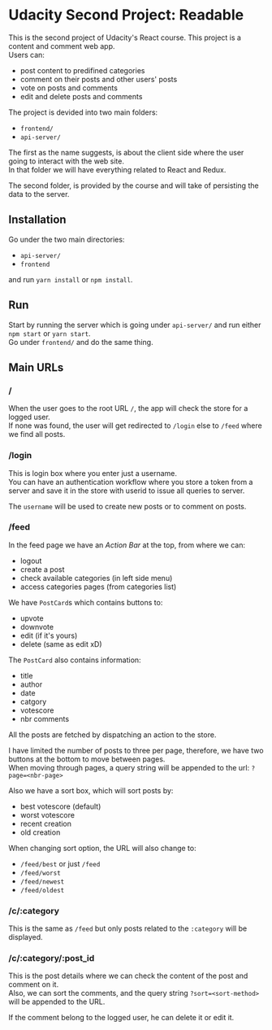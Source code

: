 # Udacity Second Project: Readable

This is the second project of Udacity's React course. This project is a content and comment web app.  
Users can: 

- post content to predifined categories
- comment on their posts and other users' posts
- vote on posts and comments
- edit and delete posts and comments

The project is devided into two main folders:

- `frontend/`
- `api-server/`

The first as the name suggests, is about the client side where the user going to interact with the web site.  
In that folder we will have everything related to React and Redux.

The second folder, is provided by the course and will take of persisting the data to the server.

## Installation

Go under the two main directories:

- `api-server/`
- `frontend`

and run `yarn install` or `npm install`.

## Run

Start by running the server which is going under `api-server/` and run either `npm start` or `yarn start`.  
Go under `frontend/` and do the same thing.


## Main URLs


### /

When the user goes to the root URL `/`, the app will check the store for a logged user.  
If none was found, the user will get redirected to `/login` else to `/feed` where we find all posts.


### /login

This is login box where you enter just a username.  
You can have an authentication workflow where you store a token from a server and save it in the store with userid to issue all queries to server.

The `username` will be used to create new posts or to comment on posts.

### /feed

In the feed page we have an _Action Bar_ at the top, from where we can:

- logout
- create a post
- check available categories (in left side menu)
- access categories pages (from categories list)

We have `PostCard`s which contains buttons to:

- upvote
- downvote
- edit (if it's yours)
- delete (same as edit xD)

The `PostCard` also contains information:

- title
- author
- date
- catgory
- votescore
- nbr comments

All the posts are fetched by dispatching an action to the store.


I have limited the number of posts to three per page, therefore, we have two buttons at the bottom to move between pages.  
When moving through pages, a query string will be appended to the url: `?page=<nbr-page>`

Also we have a sort box, which will sort posts by:

- best votescore (default)
- worst votescore
- recent creation
- old creation

When changing sort option, the URL will also change to:

- `/feed/best` or just `/feed`
- `/feed/worst`
- `/feed/newest`
- `/feed/oldest`


### /c/:category


This is the same as `/feed` but only posts related to the `:category` will be displayed.


### /c/:category/:post_id


This is the post details where we can check the content of the post and comment on it.  
Also, we can sort the comments, and the query string `?sort=<sort-method>` will be appended to the URL.

If the comment belong to the logged user, he can delete it or edit it.

